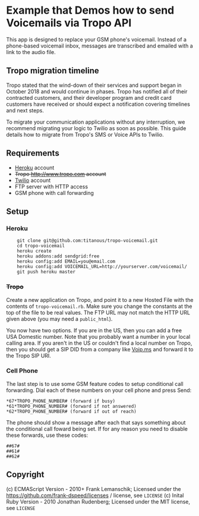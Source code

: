 # Example that Demos how to send Voicemails via Tropo API

This app is designed to replace your GSM phone's voicemail. Instead of a
phone-based voicemail inbox, messages are transcribed and emailed with a link
to the audio file.

## Tropo migration timeline
Tropo stated that the wind-down of their services and support began in October 2018 and would continue in phases. Tropo has notified all of their contracted customers, and their developer program and credit card customers have received or should expect a notification covering timelines and next steps.

To migrate your communication applications without any interruption, we recommend migrating your logic to Twilio as soon as possible. This guide details how to migrate from Tropo's SMS or Voice APIs to Twilio.

## Requirements

* [Heroku](http://heroku.com) account
* <s>Tropo http://www.tropo.com account</s>
* [Twilio](http://www.twilio.com) account
* FTP server with HTTP access
* GSM phone with call forwarding

## Setup

### Heroku
```
    git clone git@github.com:titanous/tropo-voicemail.git
    cd tropo-voicemail
    heroku create
    heroku addons:add sendgrid:free
    heroku config:add EMAIL=you@email.com
    heroku config:add VOICEMAIL_URL=http://yourserver.com/voicemail/
    git push heroku master
```

### <s>Tropo</s>

Create a new application on Tropo, and point it to a new Hosted File with the
contents of `tropo-voicemail.rb`. Make sure you change the constants at the top
of the file to be real values. The FTP URL may not match the HTTP URL given
above (you may need a `public_html`).

You now have two options. If you are in the US, then you can add a free USA
Domestic number. Note that you probably want a number in your local calling
area. If you aren't in the US or couldn't find a local number on Tropo, then you
should get a SIP DID from a company like [Voip.ms](http://voip.ms/) and forward
it to the Tropo SIP URI.

### Cell Phone

The last step is to use some GSM feature codes to setup conditional call
forwarding. Dial each of these numbers on your cell phone and press Send:

    *67*TROPO_PHONE_NUMBER# (forward if busy)
    *61*TROPO_PHONE_NUMBER# (forward if not answered)
    *62*TROPO_PHONE_NUMBER# (forward if out of reach)

The phone should show a message after each that says something about the
conditional call foward being set. If for any reason you need to disable these
forwards, use these codes:

    ##67#
    ##61#
    ##62#

## Copyright
(c) ECMAScript Version - 2010+ Frank Lemanschik; Licensed under the https://github.com/frank-dspeed/licenses / license, see `LICENSE`
(c) Inital Ruby Version - 2010 Jonathan Rudenberg; Licensed under the MIT license, see `LICENSE`
